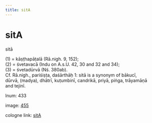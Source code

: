 ```yaml
---
title: sitA
---
```


# sitA

sitā  <div n="P" />(1) = kāṣṭhapāṭalā (Rā.nigh. 9, 152); <div n="P" />(2) = śvetavacā (Indu on A.s.U. 42, 30 and 32 and 34); <div n="P" />(3) = śvetadūrvā (Nś. 380ab). <div n="P" />Cf. Rā.nigh., pariśiṣṭa, daśārthāḥ 1: sitā is a synonym of bākucī, <div n="lb" />dūrvā, (madya), dhātrī, kuṭumbinī, candrikā, priyā, piṅga, trāyamāṇā <div n="lb" />and tejinī.

lnum: 433

image: [455](https://www.sanskrit-lexicon.uni-koeln.de/scans/csl-apidev/servepdf.php?dict=snp&page=455)

cologne link: [sitA](https://sanskrit-lexicon.uni-koeln.de/scans/csl-apidev/getword.php?dict=snp&key=sitA)

